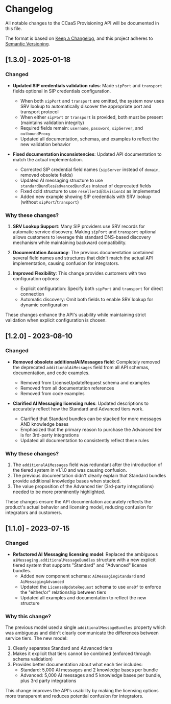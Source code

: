 # Changelog

All notable changes to the CCaaS Provisioning API will be documented in this file.

The format is based on [Keep a Changelog](https://keepachangelog.com/en/1.0.0/),
and this project adheres to [Semantic Versioning](https://semver.org/spec/v2.0.0.html).

## [1.3.0] - 2025-01-18

### Changed

- **Updated SIP credentials validation rules**: Made `sipPort` and `transport` fields optional in SIP credentials configuration.
  - When both `sipPort` and `transport` are omitted, the system now uses SRV lookup to automatically discover the appropriate port and transport protocol
  - When either `sipPort` or `transport` is provided, both must be present (maintains validation integrity)
  - Required fields remain: `username`, `password`, `sipServer`, and `outboundProxy`
  - Updated all documentation, schemas, and examples to reflect the new validation behavior

- **Fixed documentation inconsistencies**: Updated API documentation to match the actual implementation.
  - Corrected SIP credential field names (`sipServer` instead of `domain`, removed obsolete fields)
  - Updated AI messaging structure to use `standardBundles`/`advancedBundles` instead of deprecated fields
  - Fixed ccId structure to use `resellerId`/`divisionId` as implemented
  - Added new example showing SIP credentials with SRV lookup (without `sipPort`/`transport`)

### Why these changes?

1. **SRV Lookup Support**: Many SIP providers use SRV records for automatic service discovery. Making `sipPort` and `transport` optional allows customers to leverage this standard DNS-based discovery mechanism while maintaining backward compatibility.

2. **Documentation Accuracy**: The previous documentation contained several field names and structures that didn't match the actual API implementation, causing confusion for integrators.

3. **Improved Flexibility**: This change provides customers with two configuration options:
   - Explicit configuration: Specify both `sipPort` and `transport` for direct connection
   - Automatic discovery: Omit both fields to enable SRV lookup for dynamic configuration

These changes enhance the API's usability while maintaining strict validation when explicit configuration is chosen.

## [1.2.0] - 2023-08-10

### Changed

- **Removed obsolete additionalAiMessages field**: Completely removed the deprecated `additionalAiMessages` field from all API schemas, documentation, and code examples.
  - Removed from LicenseUpdateRequest schema and examples
  - Removed from all documentation references
  - Removed from code examples

- **Clarified AI Messaging licensing rules**: Updated descriptions to accurately reflect how the Standard and Advanced tiers work.
  - Clarified that Standard bundles can be stacked for more messages AND knowledge bases
  - Emphasized that the primary reason to purchase the Advanced tier is for 3rd-party integrations
  - Updated all documentation to consistently reflect these rules

### Why these changes?

1. The `additionalAiMessages` field was redundant after the introduction of the tiered system in v1.1.0 and was causing confusion.
2. The previous documentation didn't clearly explain that Standard bundles provide additional knowledge bases when stacked.
3. The value proposition of the Advanced tier (3rd-party integrations) needed to be more prominently highlighted.

These changes ensure the API documentation accurately reflects the product's actual behavior and licensing model, reducing confusion for integrators and customers.

## [1.1.0] - 2023-07-15

### Changed

- **Refactored AI Messaging licensing model**: Replaced the ambiguous `aiMessaging.additionalMessageBundles` structure with a new explicit tiered system that supports "Standard" and "Advanced" license bundles.
  - Added new component schemas: `AiMessagingStandard` and `AiMessagingAdvanced`
  - Updated the `LicenseUpdateRequest` schema to use `oneOf` to enforce the "either/or" relationship between tiers
  - Updated all examples and documentation to reflect the new structure

### Why this change?

The previous model used a single `additionalMessageBundles` property which was ambiguous and didn't clearly communicate the differences between service tiers. The new model:

1. Clearly separates Standard and Advanced tiers
2. Makes it explicit that tiers cannot be combined (enforced through schema validation)
3. Provides better documentation about what each tier includes:
   - Standard: 5,000 AI messages and 2 knowledge bases per bundle
   - Advanced: 5,000 AI messages and 5 knowledge bases per bundle, plus 3rd party integrations

This change improves the API's usability by making the licensing options more transparent and reduces potential confusion for integrators.
